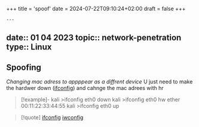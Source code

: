 +++
title = 'spoof'
date = 2024-07-22T09:10:24+02:00
draft = false
+++

    ---
date:: 01 04 2023
topic:: network-penetration
type:: Linux
---
## Spoofing 
*Changing mac adress to appppear as a diffrent device*
U just need to make the hardwer down ([ifconfig](/obisdian_ntoes/notes_obsidian/Penetration/ifconfig.md))
and cahnge the mac adrees with hr 
>[!example]-
>kali >ifconfig eth0 down
kali >ifconfig eth0 hw ether 00:11:22:33:44:55
kali >ifconfig eth0 up



>[!quote] [ifconfig](/obisdian_ntoes/notes_obsidian/Penetration/ifconfig.md) [iwconfig](/obisdian_ntoes/notes_obsidian/Penetration/iwconfig.md)